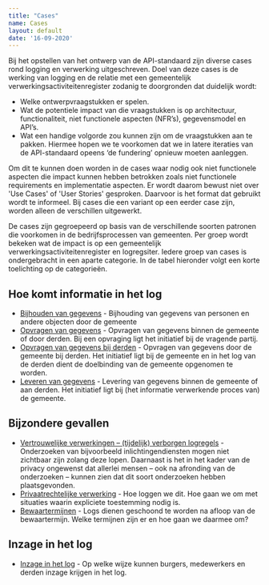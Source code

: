 ```yaml
---
title: "Cases"
name: Cases
layout: default
date: '16-09-2020'
---
```

Bij het opstellen van het ontwerp van de API-standaard zijn diverse cases rond logging en verwerking uitgeschreven. Doel van deze cases is de werking van logging en de relatie met een gemeentelijk verwerkingsactiviteitenregister zodanig te doorgronden dat duidelijk wordt:
- Welke ontwerpvraagstukken er spelen.
- Wat de potentiele impact van die vraagstukken is op architectuur, functionaliteit, niet functionele aspecten (NFR’s), gegevensmodel en API’s.
- Wat een handige volgorde zou kunnen zijn om de vraagstukken aan te pakken. Hiermee hopen we te voorkomen dat we in latere iteraties van de API-standaard opeens ‘de fundering’ opnieuw moeten aanleggen.

Om dit te kunnen doen worden in de cases waar nodig ook niet functionele aspecten die impact kunnen hebben betrokken zoals niet functionele requirements en implementatie aspecten. Er wordt daarom bewust niet over 'Use Cases' of 'User Stories' gesproken. Daarvoor is het format dat gebruikt wordt te informeel. Bij cases die een variant op een eerder case zijn, worden alleen de verschillen uitgewerkt.

De cases zijn gegroepeerd op basis van de verschillende soorten patronen die voorkomen in de bedrijfsprocessen van gemeenten. Per groep wordt bekeken wat de impact is op een gemeentelijk verwerkingsactiviteitenregister en logregsiter. Iedere groep van cases is ondergebracht in een aparte categorie. In de tabel hieronder volgt een korte toelichting op de categorieën.

## Hoe komt informatie in het log
- [Bijhouden van gegevens](./cases/Bijhouden_van_gegevens.md) - Bijhouding van gegevens van personen en andere objecten door de gemeente
- [Opvragen van gegevens](./cases/Opvragen_van_gegevens.md) - Opvragen van gegevens binnen de gemeente of door derden. Bij een opvraging ligt het initiatief bij de vragende partij.
- [Opvragen van gegevens bij derden](../../archief/work_in_progress.md) - Opvragen van gegevens door de gemeente bij derden. Het initiatief ligt bij de gemeente en in het log van de derden dient de doelbinding van de gemeente opgenomen te worden.
- [Leveren van gegevens](../../archief/work_in_progress.md) - Levering van gegevens binnen de gemeente of aan derden. Het initiatief ligt bij (het informatie verwerkende proces van) de gemeente.

## Bijzondere gevallen
- [Vertrouwelijke verwerkingen – (tijdelijk) verborgen logregels](../../archief/work_in_progress.md) - Onderzoeken van bijvoorbeeld inlichtingendiensten mogen niet zichtbaar zijn zolang deze lopen. Daarnaast is het in het kader van de privacy ongewenst dat allerlei mensen – ook na afronding van de onderzoeken – kunnen zien dat dit soort onderzoeken hebben plaatsgevonden.
- [Privaatrechtelijke verwerking](../../archief/work_in_progress.md) - Hoe loggen we dit. Hoe gaan we om met situaties waarin expliciete toestemming nodig is.
- [Bewaartermijnen](../../archief/work_in_progress.md) - Logs dienen geschoond te worden na afloop van de bewaartermijn. Welke termijnen zijn er en hoe gaan we daarmee om?

## Inzage in het log
- [Inzage in het log](../../archief/work_in_progress.md) - Op welke wijze kunnen burgers, medewerkers en derden inzage krijgen in het log.
